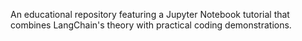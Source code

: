 An educational repository featuring a Jupyter Notebook tutorial that combines LangChain's theory with practical coding demonstrations.

